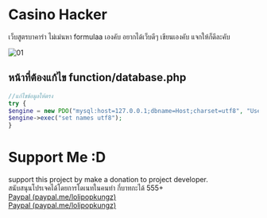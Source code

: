 # Casino Hacker
เว็บสูตรบาคาร่า ไม่เม่นหา formulaa เองคับ
อยากได้เว็บดีๆ เขียนเองคับ แจกให้ก็ดีละคับ

![01](preview/01.png)

## หน้าที่ต้องแก้ไข function/database.php
```php
//แก้ไขข้อมูลให้ตรง
try {
$engine = new PDO("mysql:host=127.0.0.1;dbname=Host;charset=utf8", "User","Pass");
$engine->exec("set names utf8");
}
  ```
  
# Support Me :D
support this project by make a donation to project developer.<br>
สนับสนุนโปรเจคได้โดยการโดเนทในคนทำ กี่บาทกะได้ 555+<br>
[Paypal (paypal.me/lolipopkungz)]( https://www.paypal.me/lolipopkungz "Focus Dev")<br>
[Paypal (paypal.me/lolipopkungz)]( https://www.paypal.me/lolipopkungz "Teykung")<br>

